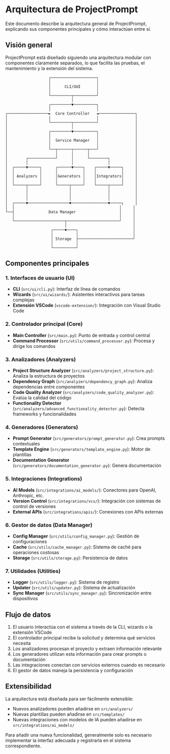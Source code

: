 # Arquitectura de ProjectPrompt

Este documento describe la arquitectura general de ProjectPrompt, explicando sus componentes principales y cómo interactúan entre sí.

## Visión general

ProjectPrompt está diseñado siguiendo una arquitectura modular con componentes claramente separados, lo que facilita las pruebas, el mantenimiento y la extensión del sistema.

```
                   ┌────────────────────┐
                   │                    │
                   │      CLI/GUI       │
                   │                    │
                   └─────────┬──────────┘
                             │
                   ┌─────────▼──────────┐
                   │                    │
┌──────────────────►  Core Controller   ◄────────────────┐
│                  │                    │                │
│                  └─────────┬──────────┘                │
│                            │                           │
│                  ┌─────────▼──────────┐                │
│                  │                    │                │
│                  │  Service Manager   │                │
│                  │                    │                │
│                  └──┬──────┬──────┬───┘                │
│                     │      │      │                    │
│        ┌────────────┘      │      └────────┐           │
│        │                   │               │           │
│  ┌─────▼─────┐      ┌──────▼────┐    ┌─────▼─────┐     │
│  │           │      │           │    │           │     │
│  │ Analyzers │      │Generators │    │Integrators│     │
│  │           │      │           │    │           │     │
│  └─────┬─────┘      └─────┬─────┘    └─────┬─────┘     │
│        │                  │                │           │
│        │                  │                │           │
│        │                  │                │           │
│  ┌─────▼──────────────────▼────────────────▼─────┐     │
│  │                                              │     │
└──┤               Data Manager                   │     │
   │                                              │     │
   └──────────────────────┬───────────────────────┘     │
                          │                             │
                    ┌─────▼────┐                        │
                    │          │                        │
                    │ Storage  ├────────────────────────┘
                    │          │
                    └──────────┘
```

## Componentes principales

### 1. Interfaces de usuario (UI)

- **CLI** (`src/ui/cli.py`): Interfaz de línea de comandos
- **Wizards** (`src/ui/wizards/`): Asistentes interactivos para tareas complejas
- **Extensión VSCode** (`vscode-extension/`): Integración con Visual Studio Code

### 2. Controlador principal (Core)

- **Main Controller** (`src/main.py`): Punto de entrada y control central
- **Command Processor** (`src/utils/command_processor.py`): Procesa y dirige los comandos

### 3. Analizadores (Analyzers)

- **Project Structure Analyzer** (`src/analyzers/project_structure.py`): Analiza la estructura de proyectos
- **Dependency Graph** (`src/analyzers/dependency_graph.py`): Analiza dependencias entre componentes
- **Code Quality Analyzer** (`src/analyzers/code_quality_analyzer.py`): Evalúa la calidad del código
- **Functionality Detector** (`src/analyzers/advanced_functionality_detector.py`): Detecta frameworks y funcionalidades

### 4. Generadores (Generators)

- **Prompt Generator** (`src/generators/prompt_generator.py`): Crea prompts contextuales
- **Template Engine** (`src/generators/template_engine.py`): Motor de plantillas
- **Documentation Generator** (`src/generators/documentation_generator.py`): Genera documentación

### 5. Integraciones (Integrations)

- **AI Models** (`src/integrations/ai_models/`): Conectores para OpenAI, Anthropic, etc.
- **Version Control** (`src/integrations/vcs/`): Integración con sistemas de control de versiones
- **External APIs** (`src/integrations/apis/`): Conexiones con APIs externas

### 6. Gestor de datos (Data Manager)

- **Config Manager** (`src/utils/config_manager.py`): Gestión de configuraciones
- **Cache** (`src/utils/cache_manager.py`): Sistema de caché para operaciones costosas
- **Storage** (`src/utils/storage.py`): Persistencia de datos

### 7. Utilidades (Utilities)

- **Logger** (`src/utils/logger.py`): Sistema de registro
- **Updater** (`src/utils/updater.py`): Sistema de actualización
- **Sync Manager** (`src/utils/sync_manager.py`): Sincronización entre dispositivos

## Flujo de datos

1. El usuario interactúa con el sistema a través de la CLI, wizards o la extensión VSCode
2. El controlador principal recibe la solicitud y determina qué servicios necesita
3. Los analizadores procesan el proyecto y extraen información relevante
4. Los generadores utilizan esta información para crear prompts o documentación
5. Las integraciones conectan con servicios externos cuando es necesario
6. El gestor de datos maneja la persistencia y configuración

## Extensibilidad

La arquitectura está diseñada para ser fácilmente extensible:

- Nuevos analizadores pueden añadirse en `src/analyzers/`
- Nuevas plantillas pueden añadirse en `src/templates/`
- Nuevas integraciones con modelos de IA pueden añadirse en `src/integrations/ai_models/`

Para añadir una nueva funcionalidad, generalmente solo es necesario implementar la interfaz adecuada y registrarla en el sistema correspondiente.

